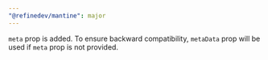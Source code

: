 ```yaml
---
"@refinedev/mantine": major
---
```


`meta` prop is added. To ensure backward compatibility, `metaData` prop will be used if `meta` prop is not provided.
